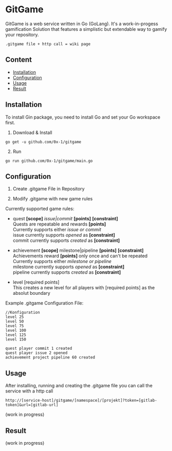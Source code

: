 # GitGame
GitGame is a web service written in Go (GoLang). It's a work-in-progess gamification Solution that features a simplistic but extendable way to gamify your repository.

`.gitgame file + http call = wiki page`


## Content
* [Installation](#Installation)
* [Configuration](#Configuration)
* [Usage](#Usage)
* [Result](#Result)

## Installation
To install Gin package, you need to install Go and set your Go workspace first.

1. Download & Install

`go get -u github.com/0x-1/gitgame`

2. Run

`go run github.com/0x-1/gitgame/main.go`

## Configuration
1. Create .gitgame File in Repository

2. Modify .gitgame with new game rules


Currently supported game rules:

* quest **[scope]** _issue|commit_ **[points]** **[constraint]**  
Quests are repeatable and rewards **[points]**  
Currently supports either _issue or commit_  
issue currently supports _opened_ as **[constraint]**  
commit currently supports _created_ as **[constraint]**

* achievement **[scope]** milestone|pipeline **[points]** **[constraint]**  
Achievements reward **[points]** only once and can't be repeated  
Currently supports either _milestone or pipeline_  
milestone currently supports _opened_ as **[constraint]**  
pipeline currently supports _created_ as **[constraint]**

* level [required points]  
This creates a new level for all players with [required points] as the absolut boundary

Example .gitgame Configuration File:
```
//Konfiguration  
level 25  
level 50  
level 75  
level 100  
level 125  
level 150  
  
quest player commit 1 created  
quest player issue 2 opened  
achievement project pipeline 60 created
```

## Usage
After installing, running and creating the .gitgame file you can call the service with a http call

`http://[service-host]/gitgame/[namespace]/[projekt]?token=[gitlab-token]&url=[gitlab-url]`

(work in progress)

## Result

(work in progress)
